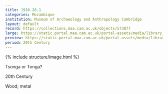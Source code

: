 ```yaml
---
title: 1916.28.1
categories: Mozambique
institution: Museum of Archaeology and Anthropology Cambridge
layout: default
record: https://collections.maa.cam.ac.uk/objects/573877
large: https://static.portal.maa.cam.ac.uk/portal-assets/media/library_images/web/759667_E_1916.31.7-9_001.png
preview: https://static.portal.maa.cam.ac.uk/portal-assets/media/library_images/thumbnail/759667_E_1916.31.7-9_001.png
period: 20th Century
---
```

{% include structure/image.html %}

Tsonga or Tonga?

20th Century

Wood; metal
